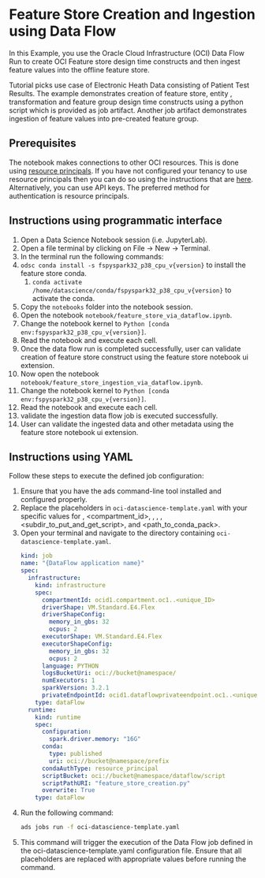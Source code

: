 Feature Store Creation and Ingestion using Data Flow
=====================================================

In this Example, you use the Oracle Cloud Infrastructure (OCI) Data Flow Run to create OCI Feature store design time constructs and then ingest feature values into the offline feature store.

Tutorial picks use case of Electronic Heath Data consisting of Patient Test Results. The example demonstrates creation of feature store, entity , transformation and feature group design time constructs using a python script which is provided as job artifact. Another job artifact demonstrates ingestion of feature values into pre-created feature group.

## Prerequisites

The notebook makes connections to other OCI resources. This is done using [resource principals](https://docs.oracle.com/en-us/iaas/Content/Functions/Tasks/functionsaccessingociresources.htm). If you have not configured your tenancy to use resource principals then you can do so using the instructions that are [here](https://docs.oracle.com/en-us/iaas/data-science/using/create-dynamic-groups.htm). Alternatively, you can use API keys. The preferred method for authentication is resource principals.


## Instructions using programmatic interface

1. Open a Data Science Notebook session (i.e. JupyterLab).
2. Open a file terminal by clicking on File -> New -> Terminal.
3. In the terminal run the following commands:
4. `odsc conda install -s fspyspark32_p38_cpu_v{version}` to install the feature store conda.
    1. `conda activate /home/datascience/conda/fspyspark32_p38_cpu_v{version}` to activate the conda.
5. Copy the `notebooks` folder into the notebook session.
6. Open the notebook `notebook/feature_store_via_dataflow.ipynb`.
7. Change the notebook kernel to `Python [conda env:fspyspark32_p38_cpu_v{version}]`.
8. Read the notebook and execute each cell.
9. Once the data flow run is completed successfully, user can validate creation of feature store construct using the feature store notebook ui extension.
10. Now open the notebook `notebook/feature_store_ingestion_via_dataflow.ipynb`.
11. Change the notebook kernel to `Python [conda env:fspyspark32_p38_cpu_v{version}]`.
12. Read the notebook and execute each cell.
13. validate the ingestion data flow job is executed successfully.
14. User can validate the ingested data and other metadata using the feature store notebook ui extension.

## Instructions using YAML

Follow these steps to execute the defined job configuration:

1. Ensure that you have the ads command-line tool installed and configured properly.
2. Replace the placeholders in ```oci-datascience-template.yaml``` with your specific values for <uuid>, <compartment_id>, <mybucket>, <mynamespace>, <dataflow-logs-prefix>, <subdir_to_put_and_get_script>, and <path_to_conda_pack>.
3. Open your terminal and navigate to the directory containing ```oci-datascience-template.yaml```.
   ```yaml
   kind: job
   name: "{DataFlow application name}"
   spec:
     infrastructure:
       kind: infrastructure
       spec:
         compartmentId: ocid1.compartment.oc1..<unique_ID>
         driverShape: VM.Standard.E4.Flex
         driverShapeConfig:
           memory_in_gbs: 32
           ocpus: 2
         executorShape: VM.Standard.E4.Flex
         executorShapeConfig:
           memory_in_gbs: 32
           ocpus: 2
         language: PYTHON
         logsBucketUri: oci://bucket@namespace/
         numExecutors: 1
         sparkVersion: 3.2.1
         privateEndpointId: ocid1.dataflowprivateendpoint.oc1..<unique_ID>
       type: dataFlow
     runtime:
       kind: runtime
       spec:
         configuration:
           spark.driver.memory: "16G"
         conda:
           type: published
           uri: oci://bucket@namespace/prefix
         condaAuthType: resource_principal
         scriptBucket: oci://bucket@namespace/dataflow/script
         scriptPathURI: "feature_store_creation.py"
         overwrite: True
       type: dataFlow
   ```
4. Run the following command:
   ```bash
   ads jobs run -f oci-datascience-template.yaml
   ```
5. This command will trigger the execution of the Data Flow job defined in the oci-datascience-template.yaml configuration file. Ensure that all placeholders are replaced with appropriate values before running the command.
